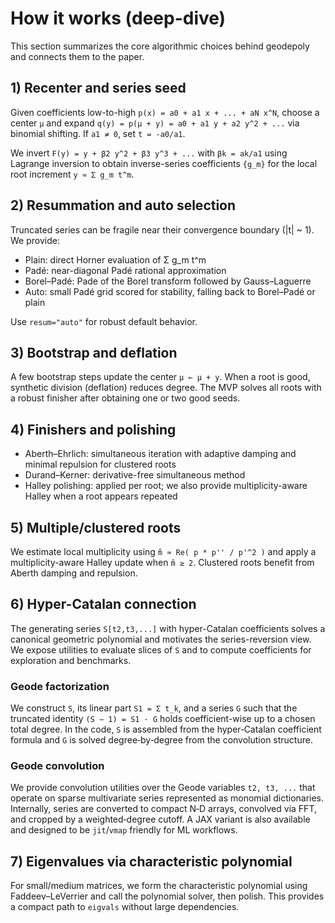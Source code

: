 # How it works (deep-dive)

This section summarizes the core algorithmic choices behind geodepoly and connects them to the paper.

## 1) Recenter and series seed

Given coefficients low-to-high `p(x) = a0 + a1 x + ... + aN x^N`, choose a center `μ` and expand
`q(y) = p(μ + y) = a0 + a1 y + a2 y^2 + ...` via binomial shifting. If `a1 ≠ 0`, set `t = -a0/a1`.

We invert `F(y) = y + β2 y^2 + β3 y^3 + ...` with `βk = ak/a1` using Lagrange inversion to obtain
inverse-series coefficients `{g_m}` for the local root increment `y ≈ Σ g_m t^m`.

## 2) Resummation and auto selection

Truncated series can be fragile near their convergence boundary (|t| ~ 1). We provide:
- Plain: direct Horner evaluation of Σ g_m t^m
- Padé: near-diagonal Padé rational approximation
- Borel–Padé: Pade of the Borel transform followed by Gauss–Laguerre
- Auto: small Padé grid scored for stability, falling back to Borel–Padé or plain

Use `resum="auto"` for robust default behavior.

## 3) Bootstrap and deflation

A few bootstrap steps update the center `μ ← μ + y`. When a root is good, synthetic division (deflation)
reduces degree. The MVP solves all roots with a robust finisher after obtaining one or two good seeds.

## 4) Finishers and polishing

- Aberth–Ehrlich: simultaneous iteration with adaptive damping and minimal repulsion for clustered roots
- Durand–Kerner: derivative-free simultaneous method
- Halley polishing: applied per root; we also provide multiplicity-aware Halley when a root appears repeated

## 5) Multiple/clustered roots

We estimate local multiplicity using `m̂ ≈ Re( p * p'' / p'^2 )` and apply a multiplicity-aware Halley update
when `m̂ ≥ 2`. Clustered roots benefit from Aberth damping and repulsion.

## 6) Hyper-Catalan connection

The generating series `S[t2,t3,...]` with hyper-Catalan coefficients solves a canonical geometric polynomial
and motivates the series-reversion view. We expose utilities to evaluate slices of `S` and to compute
coefficients for exploration and benchmarks.

### Geode factorization

We construct `S`, its linear part `S1 = Σ t_k`, and a series `G` such that the truncated identity
`(S − 1) = S1 · G` holds coefficient-wise up to a chosen total degree. In the code, `S` is assembled from
the hyper‑Catalan coefficient formula and `G` is solved degree‑by‑degree from the convolution structure.

### Geode convolution

We provide convolution utilities over the Geode variables `t2, t3, ...` that operate on sparse
multivariate series represented as monomial dictionaries. Internally, series are converted to
compact N‑D arrays, convolved via FFT, and cropped by a weighted‑degree cutoff. A JAX variant is
also available and designed to be `jit`/`vmap` friendly for ML workflows.

## 7) Eigenvalues via characteristic polynomial

For small/medium matrices, we form the characteristic polynomial using Faddeev–LeVerrier and call the
polynomial solver, then polish. This provides a compact path to `eigvals` without large dependencies.
